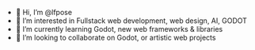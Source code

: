 - 👋 Hi, I’m @lfpose
- 👀 I’m interested in Fullstack web development, web design, AI, GODOT
- 🌱 I’m currently learning Godot, new web frameworks & libraries
- 💞️ I’m looking to collaborate on Godot, or artistic web projects
